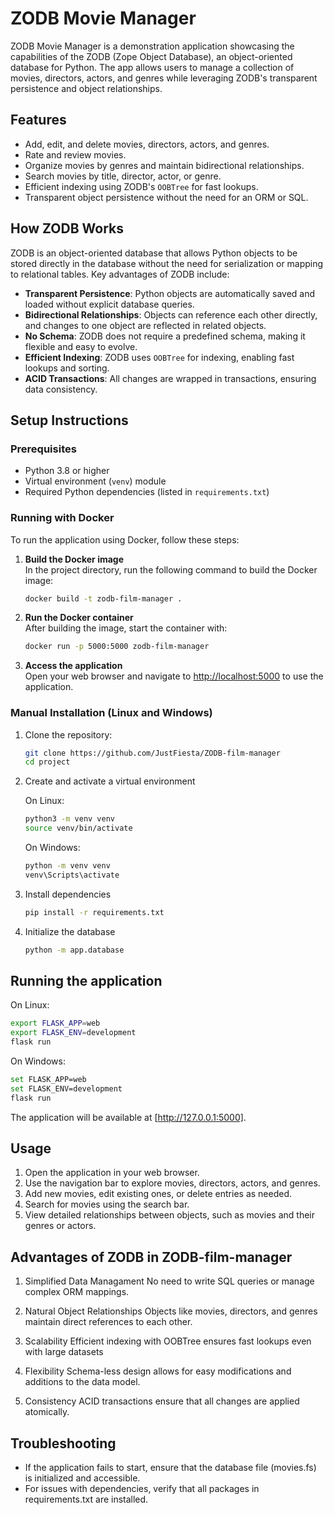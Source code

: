 # ZODB Movie Manager

ZODB Movie Manager is a demonstration application showcasing the capabilities of the ZODB (Zope Object Database), an object-oriented database for Python. The app allows users to manage a collection of movies, directors, actors, and genres while leveraging ZODB's transparent persistence and object relationships.

## Features

- Add, edit, and delete movies, directors, actors, and genres.
- Rate and review movies.
- Organize movies by genres and maintain bidirectional relationships.
- Search movies by title, director, actor, or genre.
- Efficient indexing using ZODB's `OOBTree` for fast lookups.
- Transparent object persistence without the need for an ORM or SQL.

## How ZODB Works

ZODB is an object-oriented database that allows Python objects to be stored directly in the database without the need for serialization or mapping to relational tables. Key advantages of ZODB include:

- **Transparent Persistence**: Python objects are automatically saved and loaded without explicit database queries.
- **Bidirectional Relationships**: Objects can reference each other directly, and changes to one object are reflected in related objects.
- **No Schema**: ZODB does not require a predefined schema, making it flexible and easy to evolve.
- **Efficient Indexing**: ZODB uses `OOBTree` for indexing, enabling fast lookups and sorting.
- **ACID Transactions**: All changes are wrapped in transactions, ensuring data consistency.

## Setup Instructions

### Prerequisites

- Python 3.8 or higher
- Virtual environment (`venv`) module
- Required Python dependencies (listed in `requirements.txt`)

### Running with Docker

To run the application using Docker, follow these steps:

1. **Build the Docker image**  
   In the project directory, run the following command to build the Docker image:
   ```bash
   docker build -t zodb-film-manager .
   ```

2. **Run the Docker container**  
   After building the image, start the container with:
   ```bash
   docker run -p 5000:5000 zodb-film-manager
   ```

3. **Access the application**  
   Open your web browser and navigate to [http://localhost:5000](http://localhost:5000) to use the application.

### Manual Installation (Linux and Windows)

1. Clone the repository:

    ```bash
    git clone https://github.com/JustFiesta/ZODB-film-manager
    cd project
    ```

2. Create and activate a virtual environment

    On Linux:

    ```bash
    python3 -m venv venv
    source venv/bin/activate
    ```

    On Windows:

    ```bash
    python -m venv venv
    venv\Scripts\activate
    ```

3. Install dependencies

    ```bash
    pip install -r requirements.txt
    ```

4. Initialize the database

    ```bash
    python -m app.database
    ```

## Running the application

On Linux:

```bash
export FLASK_APP=web
export FLASK_ENV=development
flask run
```

On Windows:

```bash
set FLASK_APP=web
set FLASK_ENV=development
flask run
```  

The application will be available at [http://127.0.0.1:5000].

## Usage

1. Open the application in your web browser.
2. Use the navigation bar to explore movies, directors, actors, and genres.
3. Add new movies, edit existing ones, or delete entries as needed.
4. Search for movies using the search bar.
5. View detailed relationships between objects, such as movies and their genres or actors.

## Advantages of ZODB in ZODB-film-manager

1. Simplified Data Managament
No need to write SQL queries or manage complex ORM mappings.

2. Natural Object Relationships
Objects like movies, directors, and genres maintain direct references to each other.

3. Scalability
Efficient indexing with OOBTree ensures fast lookups even with large datasets
  
4. Flexibility
Schema-less design allows for easy modifications and additions to the data model.

5. Consistency
ACID transactions ensure that all changes are applied atomically.

## Troubleshooting

- If the application fails to start, ensure that the database file (movies.fs) is initialized and accessible.
- For issues with dependencies, verify that all packages in requirements.txt are installed.
